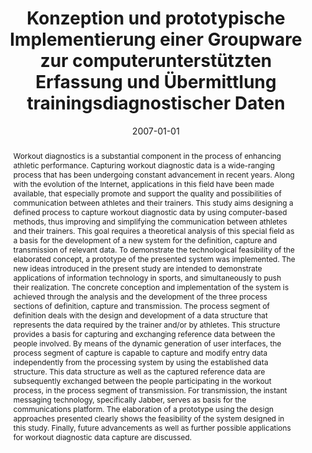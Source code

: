 ---
abstract: Workout diagnostics is a substantial component in the process of enhancing
  athletic performance. Capturing workout diagnostic data is a wide-ranging process
  that has been undergoing constant advancement in recent years. Along with the evolution
  of the Internet, applications in this field have been made available, that especially
  promote and support the quality and possibilities of communication between athletes
  and their trainers. This study aims designing a defined process to capture workout
  diagnostic data by using computer-based methods, thus improving and simplifying
  the communication between athletes and their trainers. This goal requires a theoretical
  analysis of this special field as a basis for the development of a new system for
  the definition, capture and transmission of relevant data. To demonstrate the technological
  feasibility of the elaborated concept, a prototype of the presented system was implemented.
  The new ideas introduced in the present study are intended to demonstrate applications
  of information technology in sports, and simultaneously  to push their realization.  The
  concrete conception and implementation of the system is achieved through the analysis
  and the development of the three process sections of definition, capture and transmission.
  The process segment of definition deals with the design and development of a data
  structure that represents the data required by the trainer and/or by athletes. This
  structure provides a basis for capturing and exchanging reference data between the
  people involved. By means of the dynamic generation of user interfaces, the process
  segment of capture is capable to capture and modify entry data independently from
  the processing system by using the established data structure. This data structure
  as well as the captured reference data are subsequently exchanged between the people
  participating in the workout process, in the process segment of transmission. For
  transmission, the instant messaging technology, specifically Jabber, serves as basis
  for the communications platform. The elaboration of a prototype using the design
  approaches presented clearly shows the feasibility of the system designed in this
  study. Finally, future advancements as well as further possible applications for
  workout diagnostic data capture are discussed.
authors:
- Michael Loibl
date: '2007-01-01'
featured: false
links:
- name: Publik
  url: https://publik.tuwien.ac.at/showentry.php?ID=141539&lang=2
publication_types:
- '7'
publishDate: '2007-01-01'
title: Konzeption und prototypische Implementierung einer Groupware zur computerunterstützten
  Erfassung und Übermittlung trainingsdiagnostischer Daten
url_pdf: ''
---